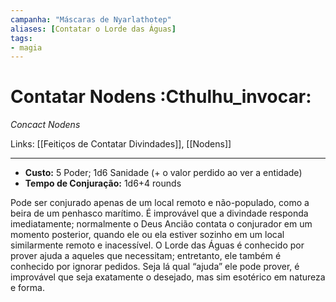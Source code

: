 ```yaml
---
campanha: "Máscaras de Nyarlathotep"
aliases: [Contatar o Lorde das Águas]
tags: 
- magia
---
```


# Contatar Nodens :Cthulhu_invocar:
_Concact Nodens_

Links: [[Feitiços de Contatar Divindades]], [[Nodens]]

---
-  **Custo:** 5 Poder; 1d6 Sanidade (+ o valor perdido ao ver a entidade)
- **Tempo de Conjuração:** 1d6+4 rounds

Pode ser conjurado apenas de um local remoto e não-populado, como a beira de um penhasco marítimo. É improvável que a divindade responda imediatamente; normalmente o Deus Ancião contata o conjurador em um momento posterior, quando ele ou ela estiver sozinho em um local similarmente remoto e inacessível. O Lorde das Águas é conhecido por prover ajuda a aqueles que necessitam; entretanto, ele também é conhecido por ignorar pedidos. Seja lá qual “ajuda” ele pode prover, é improvável que seja exatamente o desejado, mas sim esotérico em natureza e forma.